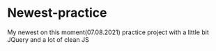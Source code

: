 # Newest-practice
My newest on this moment(07.08.2021) practice project with a little bit JQuery and a lot of clean JS
